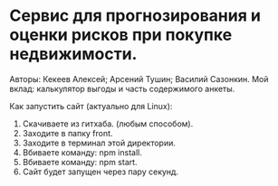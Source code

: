 # Сервис для прогнозирования и оценки рисков при покупке недвижимости.
Авторы: Кекеев Алексей; Арсений Тушин; Василий Сазонкин. Мой вклад: калькулятор выгоды и часть содержимого анкеты.
<p></p>
Как запустить сайт (актуально для Linux):
<ol>
  <li>Скачиваете из гитхаба. (любым способом).</li>
  <li>Заходите в папку front.</li>
  <li>Заходите в терминал этой директории.</li>
  <li>Вбиваете команду: npm install.</li>
  <li>Вбиваете команду: npm start.</li>
  <li>Сайт будет запущен через пару секунд.</li>
</ol>

